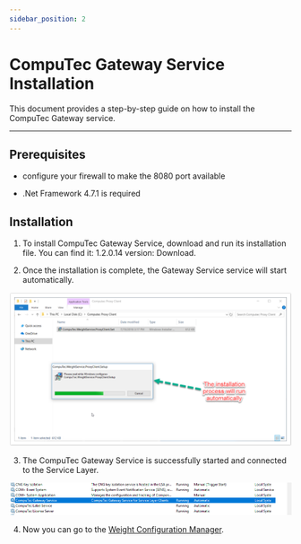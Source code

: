 ```yaml
---
sidebar_position: 2
---
```


# CompuTec Gateway Service Installation

This document provides a step-by-step guide on how to install the CompuTec Gateway service.

---

## Prerequisites

- configure your firewall to make the 8080 port available

- .Net Framework 4.7.1 is required

## Installation

1. To install CompuTec Gateway Service, download and run its installation file. You can find it: 1.2.0.14 version: Download<!-- TODO: Link -->.

2. Once the installation is complete, the Gateway Service service will start automatically.

![Proxy setup](./media/gateway-service-installation/proxy-setup.png)

3. The CompuTec Gateway Service is successfully started and connected to the Service Layer.

![Service](./media/gateway-service-installation/service.png)

4. Now you can go to the [Weight Configuration Manager](./computec-gateway-manager.md).
